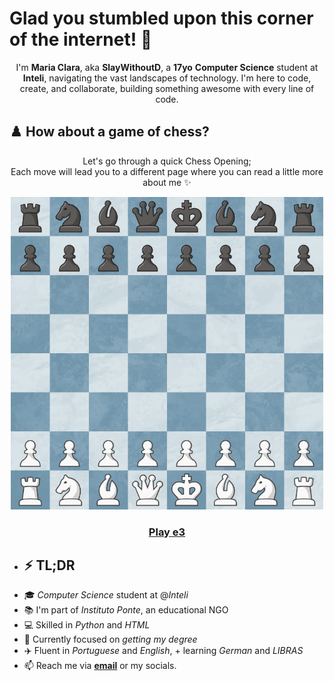 # Glad you stumbled upon this corner of the internet! 📡
<p align="center">
  I'm <b>Maria Clara</b>, aka <b>SlayWithoutD</b>, a <b>17yo</b> <b>Computer Science</b> student at <b>Inteli</b>, navigating the vast landscapes of technology. I'm here to code, create, and collaborate, building something awesome with every line of code.
</p>

## ♟️ How about a game of chess? 
 <p align="center">
   Let's go through a quick Chess Opening; <br>
   Each move will lead you to a different page where you can read a little more about me ✨️
</p>
<div align="center">
<img src="https://raw.githubusercontent.com/slaywithoutd/slaywithoutd/main/initialboard.png" alt="Chess Board Initial" width="500"/>

<h3><a href="e3.md">Play e3</a></h3>
</div>



- ## ⚡️ TL;DR 
- 🎓 *Computer Science* student at @*Inteli*
- 📚 I'm part of *Instituto Ponte*, an educational NGO
- 💻 Skilled in *Python* and *HTML*
- 🚀 Currently focused on *getting my degree*
- ✈️ Fluent in *Portuguese* and *English*, + learning *German* and *LIBRAS*
- 📫 Reach me via <a href="marry090907@gmail.com" target="_blank"><b>email</b></a> or my socials.






